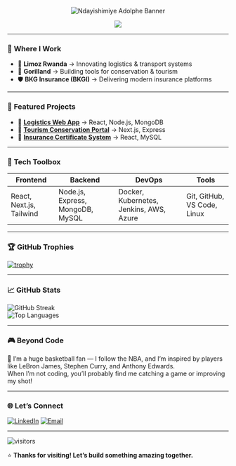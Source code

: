 <!-- Banner Image -->
<p align="center">
  <img src="https://your-banner-image-url.com/banner.png" alt="Ndayishimiye Adolphe Banner" />
</p>

<!-- Animated Typing -->
<p align="center">
  <img src="https://readme-typing-svg.herokuapp.com?font=Fira+Code&size=25&pause=1000&color=F75C7A&center=true&vCenter=true&width=440&lines=Hi%2C+I'm+Ndayishimiye+Adolphe;Full-stack+Developer;React+%7C+Node.js+%7C+DevOps+Engineer;Building+for+impact+in+Rwanda" />
</p>

---

### 🏢 **Where I Work**
- 🚚 **Limoz Rwanda** → Innovating logistics & transport systems  
- 🦍 **Gorilland** → Building tools for conservation & tourism  
- 🛡 **BKG Insurance (BKGI)** → Delivering modern insurance platforms  

---

### 🌟 **Featured Projects**
- 🔗 [**Logistics Web App**](https://github.com/Rugwiza03/logistics-app) → React, Node.js, MongoDB  
- 🔗 [**Tourism Conservation Portal**](https://github.com/Rugwiza03/gorilland-portal) → Next.js, Express  
- 🔗 [**Insurance Certificate System**](https://github.com/Rugwiza03/bkgi-certificates) → React, MySQL  

---

### 💼 **Tech Toolbox**
| Frontend            | Backend               | DevOps                   | Tools                  |
|---------------------|-----------------------|--------------------------|------------------------|
| React, Next.js, Tailwind | Node.js, Express, MongoDB, MySQL | Docker, Kubernetes, Jenkins, AWS, Azure | Git, GitHub, VS Code, Linux |

---

### 🏆 **GitHub Trophies**
[![trophy](https://github-profile-trophy.vercel.app/?username=Rugwiza03&theme=radical&margin-w=10)](https://github.com/ryo-ma/github-profile-trophy)

---

### 📈 **GitHub Stats**
![GitHub Streak](https://github-readme-streak-stats.herokuapp.com/?user=Rugwiza03&theme=radical)  
![Top Languages](https://github-readme-stats.vercel.app/api/top-langs/?username=Rugwiza03&layout=compact&theme=radical)

---

### 🎮 **Beyond Code**
🏀 I’m a huge basketball fan — I follow the NBA, and I’m inspired by players like LeBron James, Stephen Curry, and Anthony Edwards.  
When I’m not coding, you’ll probably find me catching a game or improving my shot!

---

### 🌐 **Let’s Connect**
[![LinkedIn](https://img.shields.io/badge/-LinkedIn-0077B5?style=for-the-badge&logo=linkedin&logoColor=white)](https://bit.ly/3zuWYhH)
[![Email](https://img.shields.io/badge/-Email-D14836?style=for-the-badge&logo=gmail&logoColor=white)](mailto:ndayishimiyeado03@gmail.com)

---

![visitors](https://visitor-badge.glitch.me/badge?page_id=Rugwiza03)

⭐ **Thanks for visiting! Let’s build something amazing together.**
